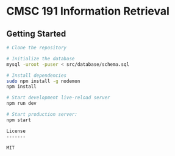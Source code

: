 CMSC 191 Information Retrieval
==================================

Getting Started
---------------

```sh
# Clone the repository

# Initialize the database
mysql -uroot -puser < src/database/schema.sql

# Install dependencies
sudo npm install -g nodemon
npm install

# Start development live-reload server
npm run dev

# Start production server:
npm start

License
-------

MIT
